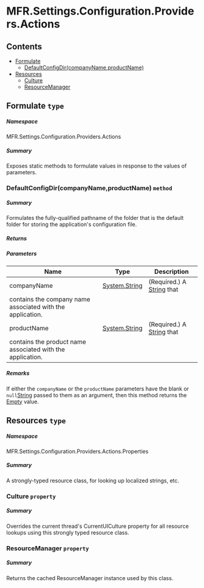 <a name='assembly'></a>
# MFR.Settings.Configuration.Providers.Actions

## Contents

- [Formulate](#T-MFR-Settings-Configuration-Providers-Actions-Formulate 'MFR.Settings.Configuration.Providers.Actions.Formulate')
  - [DefaultConfigDir(companyName,productName)](#M-MFR-Settings-Configuration-Providers-Actions-Formulate-DefaultConfigDir-System-String,System-String- 'MFR.Settings.Configuration.Providers.Actions.Formulate.DefaultConfigDir(System.String,System.String)')
- [Resources](#T-MFR-Settings-Configuration-Providers-Actions-Properties-Resources 'MFR.Settings.Configuration.Providers.Actions.Properties.Resources')
  - [Culture](#P-MFR-Settings-Configuration-Providers-Actions-Properties-Resources-Culture 'MFR.Settings.Configuration.Providers.Actions.Properties.Resources.Culture')
  - [ResourceManager](#P-MFR-Settings-Configuration-Providers-Actions-Properties-Resources-ResourceManager 'MFR.Settings.Configuration.Providers.Actions.Properties.Resources.ResourceManager')

<a name='T-MFR-Settings-Configuration-Providers-Actions-Formulate'></a>
## Formulate `type`

##### Namespace

MFR.Settings.Configuration.Providers.Actions

##### Summary

Exposes static methods to formulate values in response to the values of
parameters.

<a name='M-MFR-Settings-Configuration-Providers-Actions-Formulate-DefaultConfigDir-System-String,System-String-'></a>
### DefaultConfigDir(companyName,productName) `method`

##### Summary

Formulates the fully-qualified pathname of the folder that is the default
folder for storing the application's configuration file.

##### Returns



##### Parameters

| Name | Type | Description |
| ---- | ---- | ----------- |
| companyName | [System.String](http://msdn.microsoft.com/query/dev14.query?appId=Dev14IDEF1&l=EN-US&k=k:System.String 'System.String') | (Required.) A [String](http://msdn.microsoft.com/query/dev14.query?appId=Dev14IDEF1&l=EN-US&k=k:System.String 'System.String') that
contains the company name associated with the application. |
| productName | [System.String](http://msdn.microsoft.com/query/dev14.query?appId=Dev14IDEF1&l=EN-US&k=k:System.String 'System.String') | (Required.) A [String](http://msdn.microsoft.com/query/dev14.query?appId=Dev14IDEF1&l=EN-US&k=k:System.String 'System.String') that
contains the product name associated with the application. |

##### Remarks

If either the `companyName` or the
`productName` parameters have the blank or
`null`[String](http://msdn.microsoft.com/query/dev14.query?appId=Dev14IDEF1&l=EN-US&k=k:System.String 'System.String') passed to them as an
argument, then this method returns the [Empty](http://msdn.microsoft.com/query/dev14.query?appId=Dev14IDEF1&l=EN-US&k=k:System.String.Empty 'System.String.Empty')
value.

<a name='T-MFR-Settings-Configuration-Providers-Actions-Properties-Resources'></a>
## Resources `type`

##### Namespace

MFR.Settings.Configuration.Providers.Actions.Properties

##### Summary

A strongly-typed resource class, for looking up localized strings, etc.

<a name='P-MFR-Settings-Configuration-Providers-Actions-Properties-Resources-Culture'></a>
### Culture `property`

##### Summary

Overrides the current thread's CurrentUICulture property for all
  resource lookups using this strongly typed resource class.

<a name='P-MFR-Settings-Configuration-Providers-Actions-Properties-Resources-ResourceManager'></a>
### ResourceManager `property`

##### Summary

Returns the cached ResourceManager instance used by this class.
